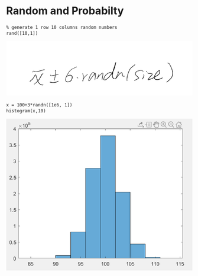 # Random and Probabilty

```text
% generate 1 row 10 columns random numbers
rand([10,1])
```

![](.gitbook/assets/image.png)

```text
x = 100+3*randn([1e6, 1])
histogram(x,10)
```

![](.gitbook/assets/image%20%281%29.png)



